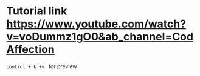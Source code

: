 # Tutorial link https://www.youtube.com/watch?v=voDummz1gO0&ab_channel=CodAffection


`control + k +v ` for preview